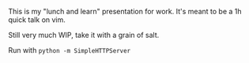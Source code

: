 This is my "lunch and learn" presentation for work.  It's meant to be a 1h quick talk on vim.

Still very much WIP, take it with a grain of salt.

Run with `python -m SimpleHTTPServer`
